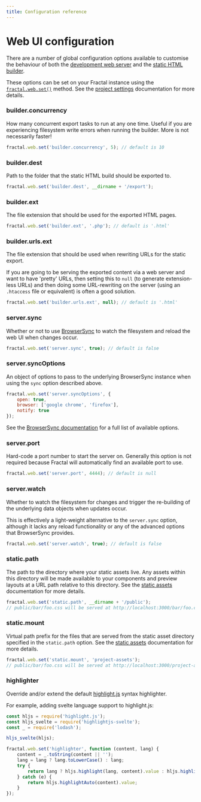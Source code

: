 ```yaml
---
title: Configuration reference
---
```


# Web UI configuration

There are a number of global configuration options available to customise the behaviour of both the [development web server](./development-server.html) and the [static HTML builder](../web/exporting-static-html.html).

These options can be set on your Fractal instance using the [`fractal.web.set()`](../../api/endpoints/fractal-web.html#set-path-value) method. See the [project settings](../project-settings.html) documentation for more details.

### builder.concurrency

How many concurrent export tasks to run at any one time. Useful if you are experiencing filesystem write errors when running the builder. More is not necessarily faster!

```js
fractal.web.set('builder.concurrency', 5); // default is 10
```

### builder.dest

Path to the folder that the static HTML build should be exported to.

```js
fractal.web.set('builder.dest', __dirname + '/export');
```

### builder.ext

The file extension that should be used for the exported HTML pages.

```js
fractal.web.set('builder.ext', '.php'); // default is '.html'
```

### builder.urls.ext

The file extension that should be used when rewriting URLs for the static export.

If you are going to be serving the exported content via a web server and want to have 'pretty' URLs, then setting this to `null` (to generate extension-less URLs) and then doing some URL-rewriting on the server (using an `.htaccess` file or equivalent) is often a good solution.

```js
fractal.web.set('builder.urls.ext', null); // default is '.html'
```

### server.sync

Whether or not to use [BrowserSync](http://browsersync.io) to watch the filesystem and reload the web UI when changes occur.

```js
fractal.web.set('server.sync', true); // default is false
```

### server.syncOptions

An object of options to pass to the underlying BrowserSync instance when using the `sync` option described above.

```js
fractal.web.set('server.syncOptions', {
    open: true,
    browser: ['google chrome', 'firefox'],
    notify: true
});
```

See the [BrowserSync documentation](https://www.browsersync.io/docs/options) for a full list of available options.

### server.port

Hard-code a port number to start the server on. Generally this option is not required because Fractal will automatically find an available port to use.

```js
fractal.web.set('server.port', 4444); // default is null
```

### server.watch

Whether to watch the filesystem for changes and trigger the re-building of the underlying data objects when updates occur.

This is effectively a light-weight alternative to the `server.sync` option, although it lacks any reload functionality or any of the advanced options that BrowserSync provides.

```js
fractal.web.set('server.watch', true); // default is false
```

### static.path

The path to the directory where your static assets live. Any assets within this directory will be made available to your components and preview layouts at a URL path relative to this directory. See the [static assets](../web/#static-assets) documentation for more details.

```js
fractal.web.set('static.path', __dirname + '/public');
// public/bar/foo.css will be served at http://localhost:3000/bar/foo.css
```

### static.mount

Virtual path prefix for the files that are served from the static asset directory specified in the `static.path` option. See the [static assets](../web/#static-assets) documentation for more details.

```js
fractal.web.set('static.mount', 'project-assets');
// public/bar/foo.css will be served at http://localhost:3000/project-assets/bar/foo.css
```

### highlighter <Badge text="added in v1.4.0" type="tip"/>

Override and/or extend the default [highlight.js](https://github.com/highlightjs/highlight.js/) syntax highlighter.

For example, adding svelte language support to highlight.js:
```js
const hljs = require('highlight.js');
const hljs_svelte = require('highlightjs-svelte');
const _ = require('lodash');

hljs_svelte(hljs);

fractal.web.set('highlighter', function (content, lang) {
    content = _.toString(content || '');
    lang = lang ? lang.toLowerCase() : lang;
    try {
        return lang ? hljs.highlight(lang, content).value : hljs.highlightAuto(content).value;
    } catch (e) {
        return hljs.highlightAuto(content).value;
    }
});
```

<!-- ### assets.mount -->
